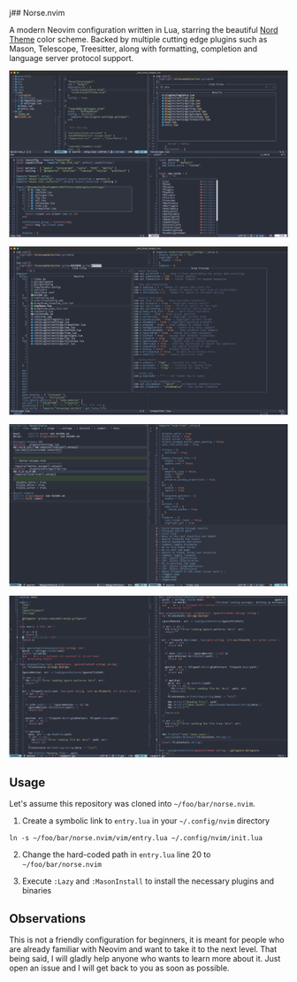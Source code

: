 j## Norse.nvim

A modern Neovim configuration written in Lua, starring the beautiful
[Nord Theme](https://www.nordtheme.com/) color scheme. Backed by multiple cutting edge plugins such as Mason, Telescope, Treesitter, along with formatting, completion and language server protocol support.

![norse.nvim](https://github.com/lfv89/norse.nvim/blob/master/assets/nvim.jpg?raw=true)

![norse.nvim](https://github.com/lfv89/norse.nvim/blob/master/assets/nvim2.jpg?raw=true)

![norse.nvim](https://github.com/lfv89/norse.nvim/blob/master/assets/nvim3.jpg?raw=true)

![norse.nvim](https://github.com/lfv89/norse.nvim/blob/master/assets/go2.jpg?raw=true)

## Usage

Let's assume this repository was cloned into `~/foo/bar/norse.nvim`.

1. Create a symbolic link to `entry.lua` in your `~/.config/nvim` directory

```
ln -s ~/foo/bar/norse.nvim/vim/entry.lua ~/.config/nvim/init.lua
```

2. Change the hard-coded path in `entry.lua` line 20 to `~/foo/bar/norse.nvim`

3. Execute `:Lazy` and `:MasonInstall` to install the necessary plugins and binaries

## Observations

This is not a friendly configuration for beginners, it is meant for people who are already familiar with Neovim and want to take it to the next level. That being said, I will gladly help anyone who wants to learn more about it. Just open an issue and I will get back to you as soon as possible.
